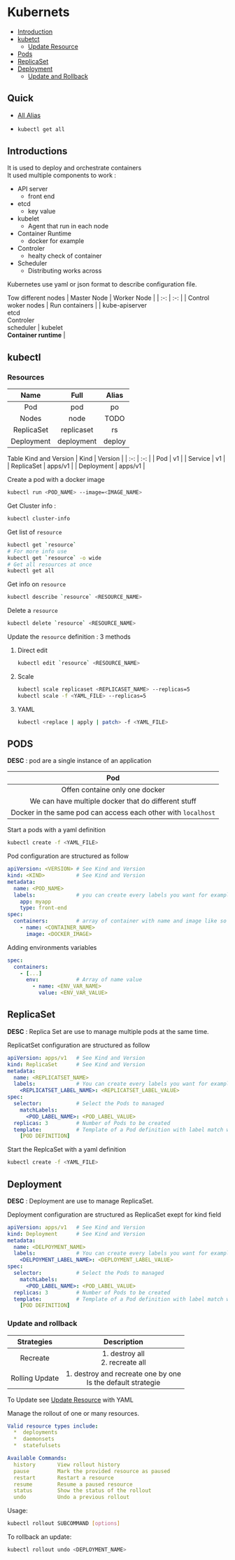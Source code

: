 # Kubernets 

- [Introduction](#intro)
- [kubetct](#kubectl)
  - [Update Resource](#updateresource)
- [Pods](#pods)
- [ReplicaSet](#replicaset)
- [Deployment](#deployment)
  - [Update and Rollback](#uar)

## Quick

- [All Alias](https://gist.github.com/doevelopper/ff4a9a211e74f8a2d44eb4afb21f0a38)
- ```bash
  kubectl get all
  ```
  

<a name="intro"/>

## Introductions

It is used to deploy and orchestrate containers\
It used multiple components to work :
- API server
  - front end 
- etcd
  - key value
- kubelet
  - Agent that run in each node 
- Container Runtime
  - docker for example 
- Controler
  - healty check of container
- Scheduler
  - Distributing works across

Kubernetes use yaml or json format to describe configuration file.

Tow different nodes
| Master Node | Worker Node |
| :-: | :-: |
| Control woker nodes | Run containers |
| kube-apiserver <br> etcd <br> Controler <br> scheduler | kubelet <br> **Container runtime** |

<a name="kubectl"/>

## kubectl

### Resources
| Name | Full | Alias |
| :-: | :-: | :-: |
| Pod | pod | po |
| Nodes | node | TODO |
| ReplicaSet | replicaset | rs |
| Deployment | deployment | deploy |

Table Kind and Version
| Kind | Version |
| :-: | :-: |
| Pod | v1 |
| Service | v1 |
| ReplicaSet | apps/v1 |
| Deployment | apps/v1 |

Create a pod with a docker image
```bash
kubectl run <POD_NAME> --image=<IMAGE_NAME>
```

Get Cluster info :
```bash
kubectl cluster-info
```

Get list of `resource`
```bash
kubectl get `resource`
# For more info use
kubectl get `resource` -o wide
# Get all resources at once
kubectl get all
```

Get info on `resource`
```bash
kubectl describe `resource` <RESOURCE_NAME>
```

Delete a `resource`
```bash
kubectl delete `resource` <RESOURCE_NAME>
```

<a name="updateresource"/>

Update the `resource` definition : 3 methods
1. Direct edit
   ```bash
   kubectl edit `resource` <RESOURCE_NAME>
   ```

2. Scale
   ```bash
   kubectl scale replicaset <REPLICASET_NAME> --replicas=5
   kubectl scale -f <YAML_FILE> --replicas=5
   ```

3. YAML
   ```bash
   kubectl <replace | apply | patch> -f <YAML_FILE>
   ```

<a name="pods"/> 

## PODS

**DESC** : pod are a single instance of an application

| Pod |
| :-: |
| Offen containe only one docker |
| We can have multiple docker that do different stuff |
| Docker in the same pod can access each other with `localhost` |

Start a pods with a yaml definition
```bash
kubectl create -f <YAML_FILE>
```

Pod configuration are structured as follow 
```yaml
apiVersion: <VERSION> # See Kind and Version
kind: <KIND>          # See Kind and Version
metadata:
  name: <POD_NAME>
  labels:             # you can create every labels you want for example :
    app: myapp
    type: front-end
spec:
  containers:         # array of container with name and image like so
    - name: <CONTAINER_NAME>
      image: <DOCKER_IMAGE>
```

Adding environments variables
```yaml
spec:
  containers:
    - [...]
      env:            # Array of name value
        - name: <ENV_VAR_NAME>
          value: <ENV_VAR_VALUE>
```

<a name="replicaset"/>

## ReplicaSet

**DESC** : Replica Set are use to manage multiple pods at the same time.

ReplicatSet configuration are structured as follow
```yaml
apiVersion: apps/v1   # See Kind and Version
kind: ReplicaSet      # See Kind and Version
metadata:
  name: <REPLICATSET_NAME>
  labels:             # You can create every labels you want for example :
    <REPLICATSET_LABEL_NAME>: <REPLICATSET_LABEL_VALUE>
spec:
  selector:           # Select the Pods to managed
    matchLabels:
      <POD_LABEL_NAME>: <POD_LABEL_VALUE>
  replicas: 3         # Number of Pods to be created
  template:           # Template of a Pod definition with label match with selector
    [POD DEFINITION]
```

Start the ReplcaSet with a yaml definition
```bash
kubectl create -f <YAML_FILE>
```

<a name="deployment"/>

## Deployment

**DESC** : Deployment are use to manage ReplicaSet.

Deployment configuration are structured as ReplicaSet exept for kind field
```yaml
apiVersion: apps/v1   # See Kind and Version
kind: Deployment      # See Kind and Version
metadata:
  name: <DELPOYMENT_NAME>
  labels:             # You can create every labels you want for example :
    <DELPOYMENT_LABEL_NAME>: <DEPLOYMENT_LABEL_VALUE>
spec:
  selector:           # Select the Pods to managed
    matchLabels:
      <POD_LABEL_NAME>: <POD_LABEL_VALUE>
  replicas: 3         # Number of Pods to be created
  template:           # Template of a Pod definition with label match with selector
    [POD DEFINITION]
```

<a name="uar" />

### Update and rollback

| Strategies | Description |
| :-: | :-: |
| Recreate | 1. destroy all <br> 2. recreate all |
| Rolling Update | 1. destroy and recreate one by one <br> Is the default strategie |

To Update see [Update Resource](#updateresource) with YAML

Manage the rollout of one or many resources.
```yaml
Valid resource types include:
  *  deployments
  *  daemonsets
  *  statefulsets

Available Commands:
  history       View rollout history
  pause         Mark the provided resource as paused
  restart       Restart a resource
  resume        Resume a paused resource
  status        Show the status of the rollout
  undo          Undo a previous rollout
```

Usage:
```bash
kubectl rollout SUBCOMMAND [options]
```

To rollback an update:
```bash
kubectl rollout undo <DEPLOYMENT_NAME>
```

